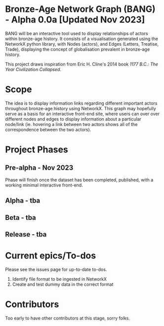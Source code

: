 # Bronze-Age Network Graph (BANG) - Alpha 0.0a [Updated Nov 2023]

BANG will be an interactive tool used to display relationships of actors within bronze-age history. It consists of a visualisation generated using the NetworkX python library, with Nodes (actors), and Edges (Letters, Treatise, Trade), displaying the concept of globalisation prevalent in bronze-age history.

This project draws inspiration from Eric H. Cline's 2014 book *1177 B.C.: The Year Civilization Collapsed*.

# Scope

The idea is to display information links regarding different important actors throughout bronze-age history using NetworkX. This graph may hopefully serve as a basis for an interactive front-end site, where users can over over different nodes and edges to display information about a particular node/link (ie. hovering a link between two actors shows all of the correspondence between the two actors).

# Project Phases

## Pre-alpha - Nov 2023

Phase will finish once the dataset has been completed, published, with a working minimal interactive front-end.


## Alpha - tba

## Beta - tba

## Release - tba

# Current epics/To-dos

Please see the issues page for up-to-date to-dos.

1. Identify file format to be ingested in NetworkX
2. Create and test dummy data in the correct format

# Contributors

Too early to have other contributors at this stage, sorry folks.
